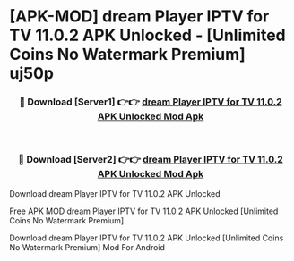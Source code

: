 # [APK-MOD] dream Player IPTV for TV 11.0.2 APK Unlocked - [Unlimited Coins No Watermark Premium] uj50p



<div align="center">
<h3>🔴 Download [Server1] 👉👉 <a href="https://momento.my/?title=dream_Player_IPTV_for_TV_11.0.2_APK_Unlocked">dream Player IPTV for TV 11.0.2 APK Unlocked Mod Apk</a></h3><br>

<h3>🔴 Download [Server2] 👉👉 <a href="https://momento.my/?title=dream_Player_IPTV_for_TV_11.0.2_APK_Unlocked">dream Player IPTV for TV 11.0.2 APK Unlocked Mod Apk</a></h3>
</div>



Download dream Player IPTV for TV 11.0.2 APK Unlocked 

Free APK MOD dream Player IPTV for TV 11.0.2 APK Unlocked [Unlimited Coins No Watermark Premium]

Download dream Player IPTV for TV 11.0.2 APK Unlocked [Unlimited Coins No Watermark Premium] Mod For Android
